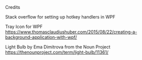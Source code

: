 


Credits

Stack overflow for setting up hotkey handlers in WPF

Tray Icon for WPF
https://www.thomasclaudiushuber.com/2015/08/22/creating-a-background-application-with-wpf/

Light Bulb by Ema Dimitrova from the Noun Project
https://thenounproject.com/term/light-bulb/11361/

